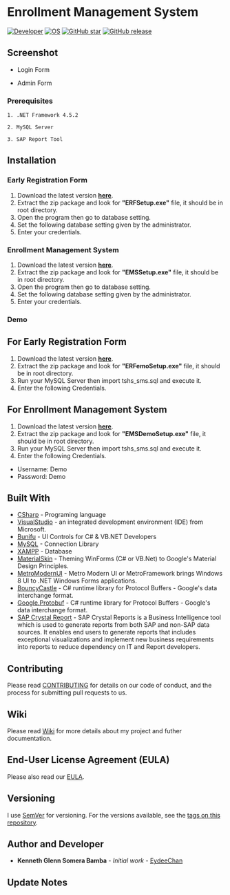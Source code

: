 # Enrollment Management System
[![Developer](https://img.shields.io/badge/Developed%20by%3A-Kenneth%20Glenn%20Somera%20Bamba-brightgreen.svg)](https://github.com/EydeeChan/)
[![OS](https://img.shields.io/badge/OS%3A-Windows%207%20and%20up-blue.svg)](https://github.com/EydeeChan/Voting-Management-System)
[![GitHub star](https://img.shields.io/github/stars/EydeeChan/Enrollment-Management-System.svg)](https://github.com/EydeeChan/Enrollment-Management-System)
[![GitHub release](https://img.shields.io/github/release/EydeeChan/Enrollment-Management-System.svg)](https://github.com/EydeeChan/Enrollment-Management-System)


## Screenshot


- Login Form


- Admin Form 

### Prerequisites
```
1. .NET Framework 4.5.2
```
```
2. MySQL Server
```
```
3. SAP Report Tool
```

## Installation

### Early Registration Form
1. Download the latest version **[here](https://github.com/EydeeChan/Enrollment-Management-System/releases)**.
2. Extract the zip package and look for **"ERFSetup.exe"** file, it should be in root directory.
3. Open the program then go to database setting.
4. Set the following database setting given by the administrator.
5. Enter your credentials.

### Enrollment Management System
1. Download the latest version **[here](https://github.com/EydeeChan/Enrollment-Management-System/releases)**.
2. Extract the zip package and look for **"EMSSetup.exe"** file, it should be in root directory.
3. Open the program then go to database setting.
4. Set the following database setting given by the administrator.
5. Enter your credentials.

### Demo

## For Early Registration Form
1. Download the latest version **[here](https://github.com/EydeeChan/Enrollment-Management-System/releases)**.
2. Extract the zip package and look for **"ERFemoSetup.exe"** file, it should be in root directory.
3. Run your MySQL Server then import tshs_sms.sql and execute it.
4. Enter the following Credentials.

## For Enrollment Management System
1. Download the latest version **[here](https://github.com/EydeeChan/Enrollment-Management-System/releases)**.
2. Extract the zip package and look for **"EMSDemoSetup.exe"** file, it should be in root directory.
3. Run your MySQL Server then import tshs_sms.sql and execute it.
4. Enter the following Credentials.

* Username: Demo
* Password: Demo


## Built With

* [CSharp](https://docs.microsoft.com/en-us/dotnet/csharp/) - Programing language
* [VisualStudio](https://visualstudio.microsoft.com/) - an integrated development environment (IDE) from Microsoft.
* [Bunifu](https://bunifuframework.com/docs/) - UI Controls for C# & VB.NET Developers
* [MySQL](https://github.com/mysql) - Connection Library
* [XAMPP](https://www.apachefriends.org/index.html) - Database
* [MaterialSkin](https://github.com/IgnaceMaes/WinForms-MaterialSkin) - Theming WinForms (C# or VB.Net) to Google's Material Design Principles.
* [MetroModernUI](http://denricdenise.info/) - Metro Modern UI or MetroFramework brings Windows 8 UI to .NET Windows Forms applications.
* [BouncyCastle](http://www.bouncycastle.org/csharp/) - C# runtime library for Protocol Buffers - Google's data interchange format.
* [Google.Protobuf](https://github.com/protocolbuffers/protobuf) - C# runtime library for Protocol Buffers - Google's data interchange format.
* [SAP Crystal Report](https://www.sap.com/sea/products/crystal-reports.html) - SAP Crystal Reports is a Business Intelligence tool which is used to generate reports from both SAP and non-SAP data sources. It enables end users to generate reports that includes exceptional visualizations and implement new business requirements into reports to reduce dependency on IT and Report developers.

## Contributing

Please read [CONTRIBUTING](CONTRIBUTING.md) for details on our code of conduct, and the process for submitting pull requests to us.

## Wiki

Please read [Wiki](https://github.com/EydeeChan/Enrollment-Management-System/wiki) for more details about my project and futher documentation.

## End-User License Agreement (EULA)
Please also read our [EULA](https://github.com/EydeeChan/Enrollment-Management-System/wiki/End-User-License-Agreement-(EULA)).

## Versioning

I use [SemVer](http://semver.org/) for versioning. For the versions available, see the [tags on this repository](https://github.com/EydeeChan/Enrollment-Management-System/tags).

## Author and Developer

* **Kenneth Glenn Somera Bamba** - *Initial work* - [EydeeChan](https://github.com/EydeeChan)


## Update Notes
